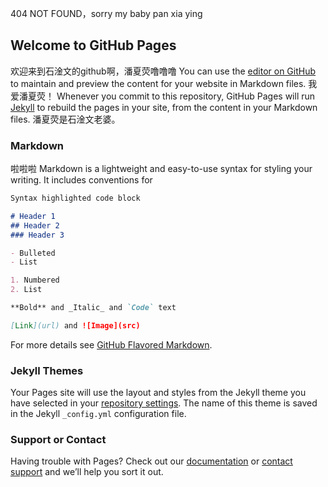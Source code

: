 404 NOT FOUND，sorry my baby pan xia ying
## Welcome to GitHub Pages
欢迎来到石淦文的github啊，潘夏荧噜噜噜
You can use the [editor on GitHub](https://github.com/Best1manIn17sessionNIT/Yougotnoshot/edit/master/index.md) to maintain and preview the content for your website in Markdown files.
我爱潘夏荧！
Whenever you commit to this repository, GitHub Pages will run [Jekyll](https://jekyllrb.com/) to rebuild the pages in your site, from the content in your Markdown files.
潘夏荧是石淦文老婆。
### Markdown
啦啦啦
Markdown is a lightweight and easy-to-use syntax for styling your writing. It includes conventions for

```markdown
Syntax highlighted code block

# Header 1
## Header 2
### Header 3

- Bulleted
- List

1. Numbered
2. List

**Bold** and _Italic_ and `Code` text

[Link](url) and ![Image](src)
```

For more details see [GitHub Flavored Markdown](https://guides.github.com/features/mastering-markdown/).

### Jekyll Themes

Your Pages site will use the layout and styles from the Jekyll theme you have selected in your [repository settings](https://github.com/Best1manIn17sessionNIT/Yougotnoshot/settings). The name of this theme is saved in the Jekyll `_config.yml` configuration file.

### Support or Contact

Having trouble with Pages? Check out our [documentation](https://help.github.com/categories/github-pages-basics/) or [contact support](https://github.com/contact) and we’ll help you sort it out.
